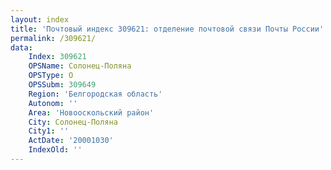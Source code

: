 ```yaml
---
layout: index
title: 'Почтовый индекс 309621: отделение почтовой связи Почты России'
permalink: /309621/
data:
    Index: 309621
    OPSName: Солонец-Поляна
    OPSType: О
    OPSSubm: 309649
    Region: 'Белгородская область'
    Autonom: ''
    Area: 'Новооскольский район'
    City: Солонец-Поляна
    City1: ''
    ActDate: '20001030'
    IndexOld: ''
---
```

